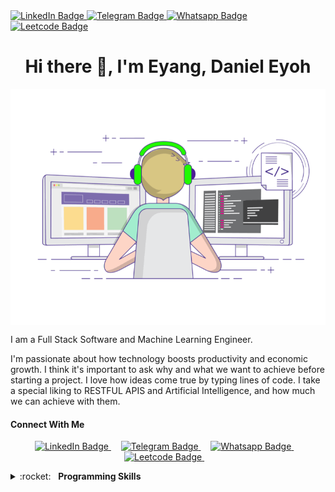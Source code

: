 <div id="badges">
  <a href="https://www.linkedin.com/in/eyang-daniel-b6918a1a2">
    <img src="https://img.shields.io/badge/LinkedIn-blue?style=for-the-badge&logo=linkedin&logoColor=white" alt="LinkedIn Badge"/>
  </a>
   <a href="https://t.me/Codes_Reaper">
    <img src="https://img.shields.io/badge/Telegram-red?style=for-the-badge&logo=telegram&logoColor=white" alt="Telegram Badge"/>
  </a>
   <a href="https://wa.me/+2348125402403">
    <img src="https://img.shields.io/badge/Whatsapp-orange?style=for-the-badge&logo=whatsapp&logoColor=white" alt="Whatsapp Badge"/>
  </a>
   <a href="https://wa.me/+2348125402403">
    <img src="https://img.shields.io/badge/Leetcode-orange?style=for-the-badge&logo=leetcode&logoColor=white" alt="Leetcode Badge"/>
  </a>
</div>

####
  <h1 align='center'> Hi there 👋, I'm <strong> Eyang, Daniel Eyoh </strong> </strong> </h1>
<img align="center" alt="GIF" src="https://raw.githubusercontent.com/devSouvik/devSouvik/master/gif3.gif" width="800"/>
<p> I am a Full Stack Software and Machine Learning Engineer. </p>
<p>
  I'm passionate about how technology boosts productivity and economic growth. 
  I think it's important to ask why and what we want to achieve before starting a project.
  I love how ideas come true by typing lines of code. I take a special liking to RESTFUL APIS and Artificial Intelligence, and how much 
  we can achieve with them.
</p>

<h4>Connect With Me</h4>
<p align='center'>
  <a href="https://www.linkedin.com/in/eyang-daniel-b6918a1a2">
    <img src="https://img.shields.io/badge/LinkedIn-blue?style=for-the-badge&logo=linkedin&logoColor=white" alt="LinkedIn Badge"/>
  </a>&nbsp;&nbsp;&nbsp;
   <a href="https://t.me/Codes_Reaper">
    <img src="https://img.shields.io/badge/Telegram-red?style=for-the-badge&logo=telegram&logoColor=white" alt="Telegram Badge"/>
  </a>&nbsp;&nbsp;&nbsp;
   <a href="https://wa.me/+2348125402403">
    <img src="https://img.shields.io/badge/Whatsapp-orange?style=for-the-badge&logo=whatsapp&logoColor=white" alt="Whatsapp Badge"/>
  </a>&nbsp;&nbsp;&nbsp;
   <a href="https://wa.me/+2348125402403">
    <img src="https://img.shields.io/badge/Leetcode-orange?style=for-the-badge&logo=leetcode&logoColor=white" alt="Leetcode Badge"/>
  </a>&nbsp;&nbsp;&nbsp;
</p>

<details>
<summary>:rocket:&nbsp;&nbsp;&nbsp;<b>Programming Skills</b></summary>

<h5>Skills</h5>
<p>
  <img alt="VueJS" src="https://img.shields.io/badge/javascript%20-%23323330.svg?&style=for-the-badge&logo=javascript&logoColor=%23F7DF1E"/>
  <img alt="Python" src="https://img.shields.io/badge/python%20-%2314354C.svg?&style=for-the-badge&logo=python&logoColor=white"/>
  <img alt="C/C++" src="https://img.shields.io/badge/c%20-%2300599C.svg?&style=for-the-badge&logo=c&logoColor=white"/>
  <img alt="Scikit-Learn" src="https://img.shields.io/badge/scikit-learn%20-%2300599C.svg?&style=for-the-badge&logo=scikit-learn&logoColor=white"/>
  <img alt="TensorFlow" src="https://img.shields.io/badge/tensorflow%20-%2300599C.svg?&style=for-the-badge&logo=tensorflow&logoColor=white"/>
</p>
<h5>Frameworks</h5>
  <p>
    <img alt="VueJs" src="https://img.shields.io/badge/vuejs%20-%2300599C.svg?&style=for-the-badge&logo=vuejs&logoColor=white"/>
    <img alt="Flask" src="https://img.shields.io/badge/flask%20-%745DF67D.svg?&style=for-the-badge&logo=flask&logoColor=white"/>
    <img alt="WordPress" src="https://img.shields.io/badge/wordpress%20-%745DF67D.svg?&style=for-the-badge&logo=wordpress&logoColor=white"/>
  </p>
<h5> Databases</h5>
  <img alt="MySQL" src="https://img.shields.io/badge/mysql-%2300f.svg?&style=for-the-badge&logo=mysql&logoColor=white"/>
  <img alt="Postgresql" src="https://img.shields.io/badge/postgresql-%745DF67D.svg?&style=for-the-badge&logo=postgresql&logoColor=white"/>
</p>
<h5> Hosting</h5>
<p>
  <img alt="Netlify" src="https://img.shields.io/badge/netlify%20-%23039BE5.svg?&style=for-the-badge&logo=netlify"/>
  <img alt="Vercel" src="https://img.shields.io/badge/vercel%20-%23323330.svg?&style=for-the-badge&logo=vercel"/>
  <img alt="Heroku" src="https://img.shields.io/badge/heroku%20-%23430098.svg?&style=for-the-badge&logo=heroku&logoColor=white"/>
</p>
<h5>Version Control</h5>
<p>
  <img alt="Git" src="https://img.shields.io/badge/git%20-%23F05033.svg?&style=for-the-badge&logo=git&logoColor=white"/>
  <img alt="GitHub" src="https://img.shields.io/badge/github%20-%23121011.svg?&style=for-the-badge&logo=github&logoColor=white"/>
</p>
<details>  
  <summary>:wrench:&nbsp;&nbsp;&nbsp;<b>Github Stats</b></summary>
  <br/>
  <p align='center'>
    <a href="#"><img src="https://github-readme-stats.vercel.app/api?username=@Tediyang&show_icons=true&count_private=true&theme=dark" width="355"></a>
    <a href="#"><img src="https://github-readme-stats.vercel.app/api/top-langs/?username=@Tediyang&layout=compact&theme=dark&hide=jupyter%20notebook" width="350"></a>
   </p>  
</details>

<div id="header" align="center">
  <img src="https://media.giphy.com/media/L1R1tvI9svkIWwpVYr/giphy.gif" width="200"/>
</div>

<div id="badges">
  <a href="https://www.linkedin.com/in/eyang-daniel-b6918a1a2">
    <img src="https://img.shields.io/badge/LinkedIn-blue?style=for-the-badge&logo=linkedin&logoColor=white" alt="LinkedIn Badge"/>
  </a>
</div>

<h1>
  <img src="https://media.giphy.com/media/hvRJCLFzcasrR4ia7z/giphy.gif" width="30px"/>
</h1>

<div align="center">
  <img src="https://media.giphy.com/media/hpXdHPfFI5wTABdDx9/giphy.gif" width="500" height="200"/>
</div>

### :man_technologist: About Me :
I am a Full Stack Software and Machine Learning Engineer <img src="https://media.giphy.com/media/WUlplcMpOCEmTGBtBW/giphy.gif" width="30"> from Nigeria.



- :zap: I love PYTHON, TRUST ME :).

### :hammer_and_wrench: Languages and Tools :
<div>
  <img src="https://github.com/devicons/devicon/blob/master/icons/python/python-original-wordmark.svg" title="Python"  alt="Python" width="40" height="40"/>&nbsp;
  <img src="https://github.com/devicons/devicon/blob/master/icons/javascript/javascript-original.svg" title="JavaScript" alt="JavaScript" width="40" height="40"/>&nbsp;
  <img src="https://github.com/devicons/devicon/blob/master/icons/git/git-original.svg" title="Git" alt="Git" width="40" height="40"/>&nbsp;
</div>

### :fire: My Stats :
[![GitHub Streak](https://github-readme-streak-stats.herokuapp.com/?user=EyangDaniel&theme=vue-dark)](https://git.io/streak-stats)

[![Top Langs](https://github-readme-stats.vercel.app/api/top-langs/?username=Tediyang&layout=compact&theme=vision-friendly-dark)](https://github.com/anuraghazra/github-readme-stats)


📈 my github stats
<div>
<p align="center"> <img src="https://github-readme-stats.vercel.app/api?username=Tediyang&show_icons=true&theme=gotham" alt="Eyang" />
  </div>


<!--
**tediyang/tediyang** is a ✨ _special_ ✨ repository because its `README.md` (this file) appears on your GitHub profile.

Here are some ideas to get you started:

- 🔭 I’m currently working on ...
- 🌱 I’m currently learning ...
- 👯 I’m looking to collaborate on ...
- 🤔 I’m looking for help with ...
- 💬 Ask me about ...
- 📫 How to reach me: ...
- 😄 Pronouns: ...
- ⚡ Fun fact: ...
-->
